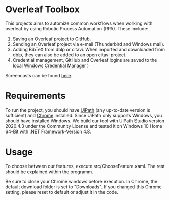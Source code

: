 # Overleaf Toolbox

This projects aims to automize common workflows when working with overleaf by using Robotic Process Automation (RPA). 
These include:

1. Saving an Overleaf project to GitHub.
2. Sending an Overleaf project via e-mail (Thunderbird and Windows mail).
3. Adding BibTeX from dblp or citavi. When imported and downloaded from dblp, they can also be added to an open citavi project.
4. Credential management, GitHub and Overleaf logins are saved to the local [Windows Credential Manager](https://support.microsoft.com/en-gb/help/4026814/windows-accessing-credential-manager)
)

Screencasts can be found [here](https://drive.google.com/file/d/1CAKaVMt2kvXsx-ajIOADSPwkX7ojY-Tk/view?usp=sharing).
# Requirements

To run the project, you should have [UiPath](https://www.uipath.com) (any up-to-date version is sufficient) and [Chrome](https://www.google.com/intl/en/chrome/) installed. Since UiPath only supports Windows, you should have installed Windows. We build our tool with UiPath Studio version 2020.4.3 under the Community License and tested it on Windows 10 Home 64-Bit with .NET Framework-Version 4.8.

# Usage

To choose between our features, execute src/ChooseFeature.xaml. The rest should be explained within the programm.

Be sure to close your Chrome windows before execution. In Chrome, the default download folder is set to "Downloads". If you changed this Chrome setting, please reset to default or adjust it in the code.

